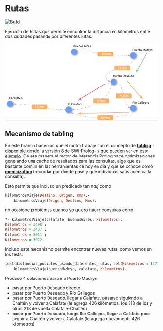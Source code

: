 
# Rutas

[![Build](https://github.com/pdep-utn/eg-rutas-prolog/actions/workflows/workflow.yml/badge.svg)](https://github.com/pdep-utn/eg-rutas-prolog/actions/workflows/workflow.yml)

Ejercicio de Rutas que permite encontrar la distancia en kilómetros entre dos ciudades pasando por diferentes rutas.

![image](images/rutas.png)

## Mecanismo de tabling

En este branch hacemos que el motor trabaje con el concepto de [**tabling**](https://www.swi-prolog.org/pldoc/man?section=tabling) -disponible desde la versión 8 de SWI-Prolog- y que pueden ver en [este ejemplo](https://www.swi-prolog.org/pldoc/man?section=tabling-non-termination). De esa manera el motor de inferencia Prolog hace optimizaciones generando una cache de resultados para las consultas, algo que es bastante común en las herramientas de hoy en día y que se conoce como [**memoization**](https://en.wikipedia.org/wiki/Memoization) (recordar por dónde pasé y qué individuos satisfacen cada consulta).

Esto permite que incluso un predicado tan _naif_ como

```prolog
kilometrosViaje(Destino, Origen, Kms):-
    kilometrosViaje(Origen, Destino, Kms).
```

no ocasione problemas cuando yo quiero hacer consultas como

```prolog
?- kilometrosViaje(calafate, buenosAires, Kilometros).
Kilometros = 3498 ;
Kilometros = 3437 ;
Kilometros = 3011 ;
Kilometros = 3072.
```

Incluso este mecanismo permite encontrar nuevas rutas, como vemos en los tests:

```prolog
test(distancias_posibles_usando_diferentes_rutas, set(Kilometros = [1711, 1772, 2137, 2198])):-
    kilometrosViaje(puertoMadryn, calafate, Kilometros).
```

Produce 4 soluciones para ir a Puerto Madryn:

- pasar por Puerto Deseado directo
- pasar por Puerto Deseado y Río Gallegos
- pasar por Puerto Deseado, llegar a Calafate, pasarse siguiendo a Chaltén y volver a Calafate (le agrega 426 kilómetros, los 213 de ida y otros 213 de vuelta Calafate-Chaltén)
- pasar por Puerto Deseado, luego Río Gallegos, llegar a Calafate pero seguir a Chaltén y volver a Calafate (le agrega nuevamente 426 kilómetros)
